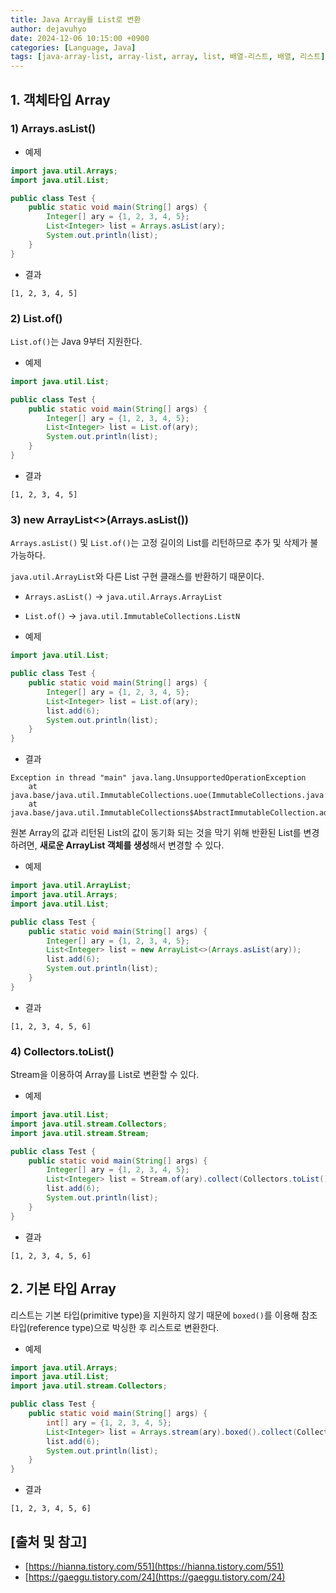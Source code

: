 ```yaml
---
title: Java Array를 List로 변환
author: dejavuhyo
date: 2024-12-06 10:15:00 +0900
categories: [Language, Java]
tags: [java-array-list, array-list, array, list, 배열-리스트, 배열, 리스트]
---
```


## 1. 객체타입 Array

### 1) Arrays.asList()

* 예제

```java
import java.util.Arrays;
import java.util.List;

public class Test {
    public static void main(String[] args) {
        Integer[] ary = {1, 2, 3, 4, 5};
        List<Integer> list = Arrays.asList(ary);
        System.out.println(list);
    }
}
```

* 결과

```text
[1, 2, 3, 4, 5]
```

### 2) List.of()
`List.of()`는 Java 9부터 지원한다.

* 예제

```java
import java.util.List;

public class Test {
    public static void main(String[] args) {
        Integer[] ary = {1, 2, 3, 4, 5};
        List<Integer> list = List.of(ary);
        System.out.println(list);
    }
}
```

* 결과

```text
[1, 2, 3, 4, 5]
```

### 3) new ArrayList<>(Arrays.asList())
`Arrays.asList()` 및 `List.of()`는 고정 길이의 List를 리턴하므로 추가 및 삭제가 불가능하다.

`java.util.ArrayList`와 다른 List 구현 클래스를 반환하기 때문이다.

* `Arrays.asList()` → `java.util.Arrays.ArrayList`

* `List.of()` → `java.util.ImmutableCollections.ListN`

* 예제

```java
import java.util.List;

public class Test {
    public static void main(String[] args) {
        Integer[] ary = {1, 2, 3, 4, 5};
        List<Integer> list = List.of(ary);
        list.add(6);
        System.out.println(list);
    }
}
```

* 결과

```text
Exception in thread "main" java.lang.UnsupportedOperationException
	at java.base/java.util.ImmutableCollections.uoe(ImmutableCollections.java:142)
	at java.base/java.util.ImmutableCollections$AbstractImmutableCollection.add(ImmutableCollections.java:147)
```

원본 Array의 값과 리턴된 List의 값이 동기화 되는 것을 막기 위해 반환된 List를 변경하려면, **새로운 ArrayList 객체를 생성**해서 변경할 수 있다.

* 예제

```java
import java.util.ArrayList;
import java.util.Arrays;
import java.util.List;

public class Test {
    public static void main(String[] args) {
        Integer[] ary = {1, 2, 3, 4, 5};
        List<Integer> list = new ArrayList<>(Arrays.asList(ary));
        list.add(6);
        System.out.println(list);
    }
}
```

* 결과

```text
[1, 2, 3, 4, 5, 6]
```

### 4) Collectors.toList()
Stream을 이용하여 Array를 List로 변환할 수 있다.

* 예제

```java
import java.util.List;
import java.util.stream.Collectors;
import java.util.stream.Stream;

public class Test {
    public static void main(String[] args) {
        Integer[] ary = {1, 2, 3, 4, 5};
        List<Integer> list = Stream.of(ary).collect(Collectors.toList());
        list.add(6);
        System.out.println(list);
    }
}
```

* 결과

```text
[1, 2, 3, 4, 5, 6]
```

## 2. 기본 타입 Array
리스트는 기본 타입(primitive type)을 지원하지 않기 때문에 `boxed()`를 이용해 참조 타입(reference type)으로 박싱한 후 리스트로 변환한다.

* 예제

```java
import java.util.Arrays;
import java.util.List;
import java.util.stream.Collectors;

public class Test {
    public static void main(String[] args) {
        int[] ary = {1, 2, 3, 4, 5};
        List<Integer> list = Arrays.stream(ary).boxed().collect(Collectors.toList());
        list.add(6);
        System.out.println(list);
    }
}
```

* 결과

```text
[1, 2, 3, 4, 5, 6]
```

## [출처 및 참고]
* [https://hianna.tistory.com/551](https://hianna.tistory.com/551)
* [https://gaeggu.tistory.com/24](https://gaeggu.tistory.com/24)

